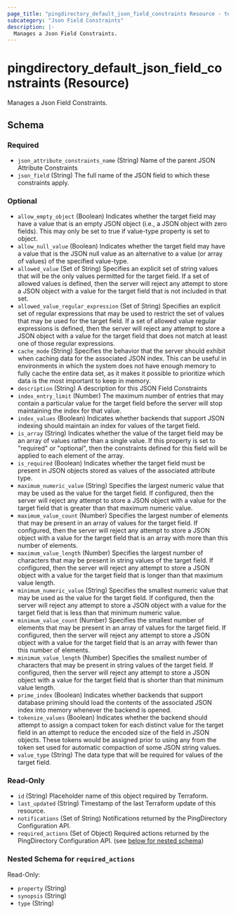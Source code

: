 ```yaml
---
page_title: "pingdirectory_default_json_field_constraints Resource - terraform-provider-pingdirectory"
subcategory: "Json Field Constraints"
description: |-
  Manages a Json Field Constraints.
---
```


# pingdirectory_default_json_field_constraints (Resource)

Manages a Json Field Constraints.



<!-- schema generated by tfplugindocs -->
## Schema

### Required

- `json_attribute_constraints_name` (String) Name of the parent JSON Attribute Constraints
- `json_field` (String) The full name of the JSON field to which these constraints apply.

### Optional

- `allow_empty_object` (Boolean) Indicates whether the target field may have a value that is an empty JSON object (i.e., a JSON object with zero fields). This may only be set to true if value-type property is set to object.
- `allow_null_value` (Boolean) Indicates whether the target field may have a value that is the JSON null value as an alternative to a value (or array of values) of the specified value-type.
- `allowed_value` (Set of String) Specifies an explicit set of string values that will be the only values permitted for the target field. If a set of allowed values is defined, then the server will reject any attempt to store a JSON object with a value for the target field that is not included in that set.
- `allowed_value_regular_expression` (Set of String) Specifies an explicit set of regular expressions that may be used to restrict the set of values that may be used for the target field. If a set of allowed value regular expressions is defined, then the server will reject any attempt to store a JSON object with a value for the target field that does not match at least one of those regular expressions.
- `cache_mode` (String) Specifies the behavior that the server should exhibit when caching data for the associated JSON index. This can be useful in environments in which the system does not have enough memory to fully cache the entire data set, as it makes it possible to prioritize which data is the most important to keep in memory.
- `description` (String) A description for this JSON Field Constraints
- `index_entry_limit` (Number) The maximum number of entries that may contain a particular value for the target field before the server will stop maintaining the index for that value.
- `index_values` (Boolean) Indicates whether backends that support JSON indexing should maintain an index for values of the target field.
- `is_array` (String) Indicates whether the value of the target field may be an array of values rather than a single value. If this property is set to "required" or "optional", then the constraints defined for this field will be applied to each element of the array.
- `is_required` (Boolean) Indicates whether the target field must be present in JSON objects stored as values of the associated attribute type.
- `maximum_numeric_value` (String) Specifies the largest numeric value that may be used as the value for the target field. If configured, then the server will reject any attempt to store a JSON object with a value for the target field that is greater than that maximum numeric value.
- `maximum_value_count` (Number) Specifies the largest number of elements that may be present in an array of values for the target field. If configured, then the server will reject any attempt to store a JSON object with a value for the target field that is an array with more than this number of elements.
- `maximum_value_length` (Number) Specifies the largest number of characters that may be present in string values of the target field. If configured, then the server will reject any attempt to store a JSON object with a value for the target field that is longer than that maximum value length.
- `minimum_numeric_value` (String) Specifies the smallest numeric value that may be used as the value for the target field. If configured, then the server will reject any attempt to store a JSON object with a value for the target field that is less than that minimum numeric value.
- `minimum_value_count` (Number) Specifies the smallest number of elements that may be present in an array of values for the target field. If configured, then the server will reject any attempt to store a JSON object with a value for the target field that is an array with fewer than this number of elements.
- `minimum_value_length` (Number) Specifies the smallest number of characters that may be present in string values of the target field. If configured, then the server will reject any attempt to store a JSON object with a value for the target field that is shorter than that minimum value length.
- `prime_index` (Boolean) Indicates whether backends that support database priming should load the contents of the associated JSON index into memory whenever the backend is opened.
- `tokenize_values` (Boolean) Indicates whether the backend should attempt to assign a compact token for each distinct value for the target field in an attempt to reduce the encoded size of the field in JSON objects. These tokens would be assigned prior to using any from the token set used for automatic compaction of some JSON string values.
- `value_type` (String) The data type that will be required for values of the target field.

### Read-Only

- `id` (String) Placeholder name of this object required by Terraform.
- `last_updated` (String) Timestamp of the last Terraform update of this resource.
- `notifications` (Set of String) Notifications returned by the PingDirectory Configuration API.
- `required_actions` (Set of Object) Required actions returned by the PingDirectory Configuration API. (see [below for nested schema](#nestedatt--required_actions))

<a id="nestedatt--required_actions"></a>
### Nested Schema for `required_actions`

Read-Only:

- `property` (String)
- `synopsis` (String)
- `type` (String)



